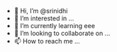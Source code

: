 - 👋 Hi, I’m @srinidhi
- 👀 I’m interested in ...
- 🌱 I’m currently learning eee
- 💞️ I’m looking to collaborate on ...
- 📫 How to reach me ...

<!---
6382597276/6382597276 is a ✨ special ✨ repository because its `README.md` (this file) appears on your GitHub profile.
You can click the Preview link to take a look at your changes.
--->
